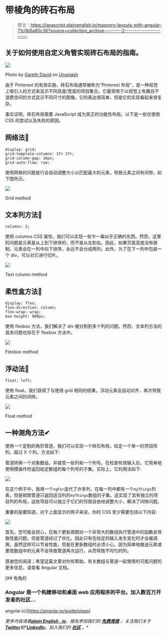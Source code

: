 # 带棱角的砖石布局

> 原文：<https://javascript.plainenglish.io/masonry-layouts-with-angular-71c0b5a80c36?source=collection_archive---------2----------------------->

## 关于如何使用自定义角管实现砖石布局的指南。

![](img/eb83737bf24b666356e627cb589b592d.png)

Photo by [Gareth David](https://unsplash.com/@gareth_david?utm_source=medium&utm_medium=referral) on [Unsplash](https://unsplash.com?utm_source=medium&utm_medium=referral)

由于 Pinterest 的有效实施，砖石布局通常被称为“Pinterest 布局”，是一种视觉上吸引人的方式来显示不同高度/宽度的项目集合。它最常用于以视觉上有趣且不浪费空间的方式显示不同尺寸的图像。它的表达很简单，但是它的实现看起来很复杂。

事实证明，砖石布局需要 JavaScript 成为真正的功能性布局。以下是一些仅使用 CSS 的尝试以及失败的原因。

## 网络法🚫

```
display: grid;
grid-template-columns: 1fr 1fr;
grid-column-gap: 16px;
grid-auto-flow: row;
```

使用网格的问题是行会自动调整大小以匹配最大的元素，导致元素之间有间隙，如下图所示。

![](img/d2147d3ecaf0fc47bca8618373805421.png)

Grid method

## 文本列方法🚫

```
columns: 2;
```

使用 columns CSS 属性，我们可以实现一些乍一看似乎正确的东西。然而，这里的问题是元素是从上到下排序的，而不是从左到右。因此，如果页面高度没有限制，元素会在一列中向下排序，永远不会分成两列。此外，为了在下一列中包装一个 div，可以对它进行切片。

![](img/21f981e99607d2315384c6bbccd54ba3.png)

Text column method

## 柔性盒方法🚫

```
display: flex;
flex-direction: column;
flex-wrap: wrap;
max-height: 900px;
```

使用 flexbox 方法，我们解决了 div 被分割到多个列的问题。然而，文本列方法的其余问题也存在于 flexbox 方法中。

![](img/c32862b774a379902baf601c190d4677.png)

Flexbox method

## 浮动法🚫

```
float: left;
```

使用 float，我们获得了与使用 grid 相同的结果。浮动元素会自动对齐，再次导致元素之间的间隙。

![](img/2a8b31e78d95c5bce9a4a87f3257eb04.png)

Float method

## 一种测角方法✔

使用一个定制的角形管道，我们可以实现一个砖石布局，给定一个单一的项目阵列，超过 X 个列。方法如下:

管道转换一个对象数组，并接受一些列和一个列号。在检查有效输入后，它简单地使用模操作符返回给定数组的每个列号的子集。实际上，它的用法如下:

![](img/3cfc64155a22ccba6f7e2af44d6d140d.png)

在这个例子中，我用一个`ngFor`迭代了许多列，在每一列中都有一个`myThings`列表。但是砌筑管道只返回适当列的`myThings`数组的子集。这实现了具有独立的项目列的布局，这些项目可以独立于它们的邻居自由地调整大小，解决了间隙问题。

重要的是要知道，对于上面显示的例子来说，你的 CSS 至少需要包括以下内容:

![](img/626400b417630d5e8e79fd408e964da5.png)

首先，您可能会担心，在每个更新周期对一个非常大的数组执行管道中的函数会导致性能问题。但是管道经过了优化，因此只有在给定的输入发生变化时才会被调用。虽然这样可以节省性能，但是在更新数组时必须小心，因为简单地推送元素或更改数组中的元素不会导致管道再次运行，从而导致不均匀的列。

感谢您的阅读；希望这篇文章对你有帮助。有关数组与管道一起使用的可能问题的更多信息，请查看 Angular 文档。

 [## 有角的

### Angular 是一个构建移动和桌面 web 应用程序的平台。加入数百万开发者的社区…

angular.io](https://angular.io/guide/pipes) 

*更多内容请看*[***plain English . io***](https://plainenglish.io/)*。报名参加我们的* [***免费周报***](http://newsletter.plainenglish.io/) *。关注我们关于*[***Twitter***](https://twitter.com/inPlainEngHQ)*和**[***LinkedIn***](https://www.linkedin.com/company/inplainenglish/)*。加入我们的* [***社区***](https://discord.gg/GtDtUAvyhW) *。**